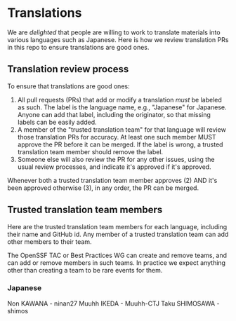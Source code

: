 # Translations

We are *delighted* that people are willing to work to translate materials
into various languages such as Japanese. Here is how we review translation PRs
in this repo to ensure translations are good ones.

## Translation review process

To ensure that translations are good ones:

1. All pull requests (PRs) that add or modify a translation
   *must* be labeled as such.
   The label is the language name, e.g., "Japanese" for Japanese.
   Anyone can add that label, including the originator,
   so that missing labels can be easily added.
2. A member of the "trusted translation team" for that language
   will review those translation PRs for accuracy. At least one
   such member MUST approve the PR before it can be merged.
   If the label is wrong, a trusted translation team member
   should remove the label.
3. Someone else will also review the PR for any other issues,
   using the usual review processes, and indicate it's approved
   if it's approved.

Whenever both a trusted translation team member approves (2) AND it's
been approved otherwise (3), in any order, the PR can be merged.

## Trusted translation team members

Here are the trusted translation team members for each language,
including their name and GitHub id.
Any member of a trusted translation team can add other members to their team.

The OpenSSF TAC or Best Practices WG can create and remove teams,
and can add or remove members in such teams. In practice we expect anything
other than creating a team to be rare events for them.

### Japanese

Non KAWANA - ninan27
Muuhh IKEDA - Muuhh-CTJ
Taku SHIMOSAWA - shimos
